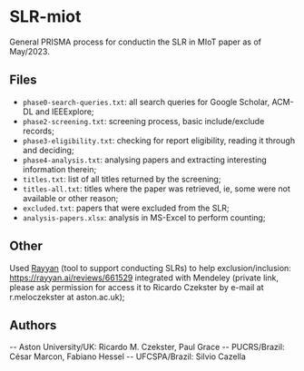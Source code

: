 # SLR-miot
General PRISMA process for conductin the SLR in MIoT paper as of May/2023.


## Files
- `phase0-search-queries.txt`: all search queries for Google Scholar, ACM-DL and IEEExplore;
- `phase2-screening.txt`: screening process, basic include/exclude records;
- `phase3-eligibility.txt`: checking for report eligibility, reading it through and deciding;
- `phase4-analysis.txt`: analysing papers and extracting interesting information therein;
- `titles.txt`: list of all titles returned by the screening;
- `titles-all.txt`: titles where the paper was retrieved, ie, some were not available or other reason;
- `excluded.txt`: papers that were excluded from the SLR;
- `analysis-papers.xlsx`: analysis in MS-Excel to perform counting;

## Other
Used <a href="https://rayyan.ai" target="_blank">Rayyan</a> (tool to support conducting SLRs) to help exclusion/inclusion: https://rayyan.ai/reviews/661529 integrated with Mendeley (private link, please ask permission for access it to Ricardo Czekster by e-mail at r.meloczekster at aston.ac.uk);

## Authors

-- Aston University/UK: Ricardo M. Czekster, Paul Grace
-- PUCRS/Brazil: César Marcon, Fabiano Hessel
-- UFCSPA/Brazil: Silvio Cazella

